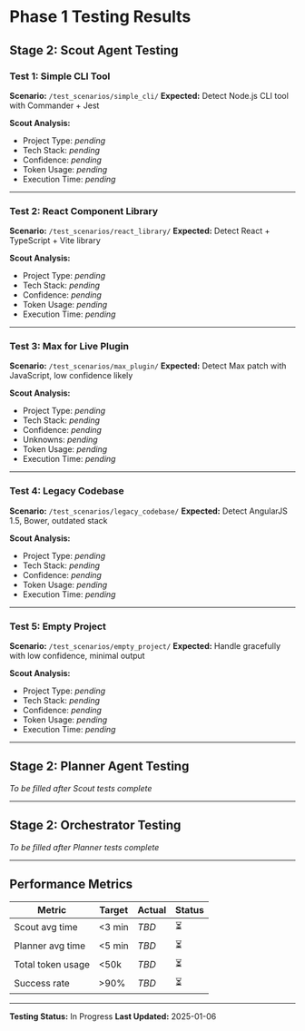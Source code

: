 # Phase 1 Testing Results

## Stage 2: Scout Agent Testing

### Test 1: Simple CLI Tool
**Scenario:** `/test_scenarios/simple_cli/`
**Expected:** Detect Node.js CLI tool with Commander + Jest

**Scout Analysis:**
- Project Type: _pending_
- Tech Stack: _pending_
- Confidence: _pending_
- Token Usage: _pending_
- Execution Time: _pending_

---

### Test 2: React Component Library
**Scenario:** `/test_scenarios/react_library/`
**Expected:** Detect React + TypeScript + Vite library

**Scout Analysis:**
- Project Type: _pending_
- Tech Stack: _pending_
- Confidence: _pending_
- Token Usage: _pending_
- Execution Time: _pending_

---

### Test 3: Max for Live Plugin
**Scenario:** `/test_scenarios/max_plugin/`
**Expected:** Detect Max patch with JavaScript, low confidence likely

**Scout Analysis:**
- Project Type: _pending_
- Tech Stack: _pending_
- Confidence: _pending_
- Unknowns: _pending_
- Token Usage: _pending_
- Execution Time: _pending_

---

### Test 4: Legacy Codebase
**Scenario:** `/test_scenarios/legacy_codebase/`
**Expected:** Detect AngularJS 1.5, Bower, outdated stack

**Scout Analysis:**
- Project Type: _pending_
- Tech Stack: _pending_
- Confidence: _pending_
- Token Usage: _pending_
- Execution Time: _pending_

---

### Test 5: Empty Project
**Scenario:** `/test_scenarios/empty_project/`
**Expected:** Handle gracefully with low confidence, minimal output

**Scout Analysis:**
- Project Type: _pending_
- Tech Stack: _pending_
- Confidence: _pending_
- Token Usage: _pending_
- Execution Time: _pending_

---

## Stage 2: Planner Agent Testing

_To be filled after Scout tests complete_

---

## Stage 2: Orchestrator Testing

_To be filled after Planner tests complete_

---

## Performance Metrics

| Metric | Target | Actual | Status |
|--------|--------|--------|--------|
| Scout avg time | <3 min | _TBD_ | ⏳ |
| Planner avg time | <5 min | _TBD_ | ⏳ |
| Total token usage | <50k | _TBD_ | ⏳ |
| Success rate | >90% | _TBD_ | ⏳ |

---

**Testing Status:** In Progress
**Last Updated:** 2025-01-06
